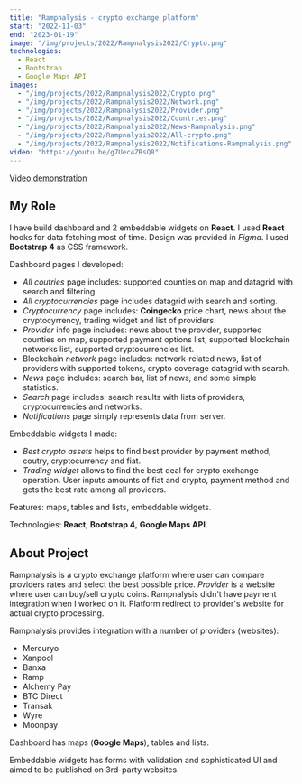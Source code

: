 ```yaml
---
title: "Rampnalysis - crypto exchange platform"
start: "2022-11-03"
end: "2023-01-19"
image: "/img/projects/2022/Rampnalysis2022/Crypto.png"
technologies:
  - React
  - Bootstrap
  - Google Maps API
images:
  - "/img/projects/2022/Rampnalysis2022/Crypto.png"
  - "/img/projects/2022/Rampnalysis2022/Network.png"
  - "/img/projects/2022/Rampnalysis2022/Provider.png"
  - "/img/projects/2022/Rampnalysis2022/Countries.png"
  - "/img/projects/2022/Rampnalysis2022/News-Rampnalysis.png"
  - "/img/projects/2022/Rampnalysis2022/All-crypto.png"
  - "/img/projects/2022/Rampnalysis2022/Notifications-Rampnalysis.png"
video: "https://youtu.be/g7Uec4ZRsQ8"
---
```


[Video demonstration](https://youtu.be/g7Uec4ZRsQ8)

## My Role

I have build dashboard and 2 embeddable widgets on **React**. I used **React** hooks for data fetching most of time. Design was provided in _Figma_. I used **Bootstrap 4** as CSS framework.

Dashboard pages I developed:

- _All coutries_ page includes: supported counties on map and datagrid with search and filtering.
- _All cryptocurrencies_ page includes datagrid with search and sorting.
- _Cryptocurrency_ page includes: **Coingecko** price chart, news about the cryptocyrrency, trading widget and list of providers.
- _Provider_ info page includes: news about the provider, supported counties on map, supported payment options list, supported blockchain networks list, supported cryptocurrencies list.
- Blockchain _network_ page includes: network-related news, list of providers with supported tokens, crypto coverage datagrid with search.
- _News_ page includes: search bar, list of news, and some simple statistics.
- _Search_ page includes: search results with lists of providers, cryptocurrencies and networks.
- _Notifications_ page simply represents data from server.

Embeddable widgets I made:

- _Best crypto assets_ helps to find best provider by payment method, coutry, cryptocurrency and fiat.
- _Trading widget_ allows to find the best deal for crypto exchange operation. User inputs amounts of fiat and crypto, payment method and gets the best rate among all providers.

Features: maps, tables and lists, embeddable widgets.

Technologies: **React**, **Bootstrap 4**, **Google Maps API**.

## About Project

Rampnalysis is a crypto exchange platform where user can compare providers rates and select the best possible price. _Provider_ is a website where user can buy/sell crypto coins. Rampnalysis didn't have payment integration when I worked on it. Platform redirect to provider's website for actual crypto processing.

Rampnalysis provides integration with a number of providers (websites):

- Mercuryo
- Xanpool
- Banxa
- Ramp
- Alchemy Pay
- BTC Direct
- Transak
- Wyre
- Moonpay

Dashboard has maps (**Google Maps**), tables and lists.

Embeddable widgets has forms with validation and sophisticated UI and aimed to be published on 3rd-party websites.
